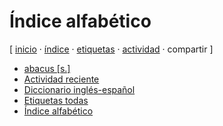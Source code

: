 # Índice alfabético
[ [inicio](https://github.com/jucardus/jucardus.github.io/blob/main/index.md) · [índice](https://github.com/jucardus/jucardus.github.io/blob/main/25/10/23/indice-alfabetico.md) · [etiquetas](https://github.com/jucardus/jucardus.github.io/blob/main/25/10/23/etiquetas-todas.md) · [actividad](https://github.com/jucardus/jucardus.github.io/blob/main/25/10/23/actividad-reciente.md) · compartir ]

* [abacus [s.]](https://github.com/jucardus/jucardus.github.io/blob/main/25/10/23/abacus-s.md)
* [Actividad reciente](https://github.com/jucardus/jucardus.github.io/blob/main/25/10/23/actividad-reciente.md)
* [Diccionario inglés-español](https://github.com/jucardus/jucardus.github.io/blob/main/25/10/23/diccionario-ingles-espanol.md)
* [Etiquetas todas](https://github.com/jucardus/jucardus.github.io/blob/main/25/10/23/etiquetas-todas.md)
* [Índice alfabético](https://github.com/jucardus/jucardus.github.io/blob/main/25/10/23/indice-alfabetico.md)
